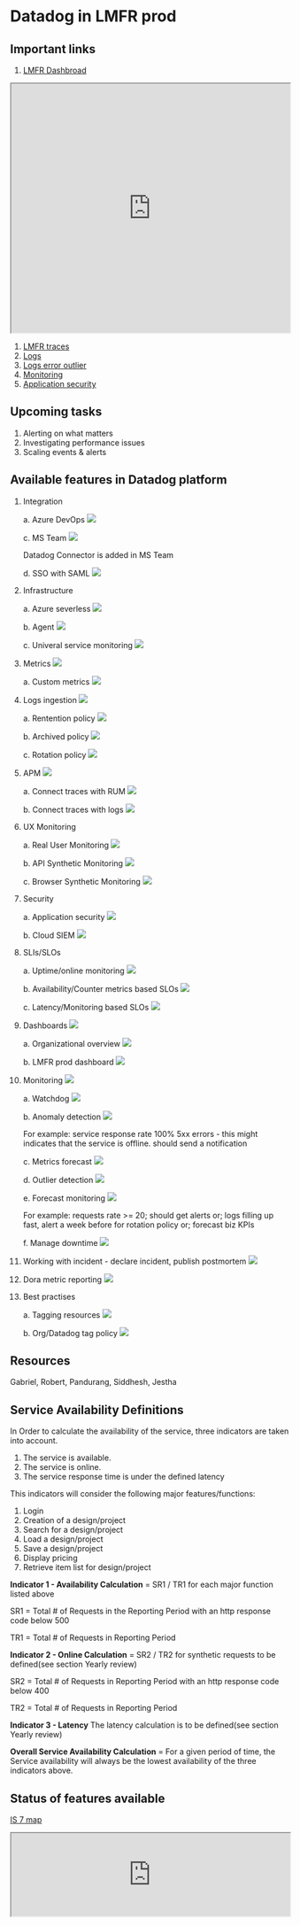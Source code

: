 # Datadog in LMFR prod

## Important links 

1. [LMFR Dashbroad](https://p.datadoghq.eu/sb/aee7596e-6682-11ee-a351-da7ad0900005-7a2d23d23a6dab9beb8fd8833e071f33)

<iframe width="100%" height="450" name="LMFR Dashboard" src="https://p.datadoghq.eu/sb/aee7596e-6682-11ee-a351-da7ad0900005-7a2d23d23a6dab9beb8fd8833e071f33"></iframe>

1. [LMFR traces](https://app.datadoghq.eu/apm/traces)
1. [Logs]()
1. [Logs error outlier](https://app.datadoghq.eu/watchdog/outlier/3bb742d3-8214-37bb-9110-9f2ad02474f9)
1. [Monitoring](https://app.datadoghq.eu/monitors/manage?q=env%3Aprod&order=desc)
1. [Application security](https://app.datadoghq.eu/security/appsec)

## Upcoming tasks

1. Alerting on what matters 
1. Investigating performance issues 
1. Scaling events & alerts 

## Available features in Datadog platform
1. Integration

    a. Azure DevOps ![](https://geps.dev/progress/100)

    c. MS Team ![](https://geps.dev/progress/100)

    Datadog Connector is added in MS Team

    d. SSO with SAML ![](https://geps.dev/progress/0)

1. Infrastructure

    a. Azure severless ![](https://geps.dev/progress/100)

    b. Agent ![](https://geps.dev/progress/100)

    c. Univeral service monitoring ![](https://geps.dev/progress/0)

1. Metrics ![](https://geps.dev/progress/100)

    a. Custom metrics ![](https://geps.dev/progress/0)

1. Logs ingestion ![](https://geps.dev/progress/100)

    a. Rentention policy ![](https://geps.dev/progress/0)
    
    b. Archived policy ![](https://geps.dev/progress/0)

    c. Rotation policy ![](https://geps.dev/progress/0)

1. APM ![](https://geps.dev/progress/100) 

    a. Connect traces with RUM ![](https://geps.dev/progress/0)

    b. Connect traces with logs ![](https://geps.dev/progress/100)

1. UX Monitoring 

    a. Real User Monitoring ![](https://geps.dev/progress/0)
    
    b. API Synthetic Monitoring ![](https://geps.dev/progress/30)
    
    c. Browser Synthetic Monitoring ![](https://geps.dev/progress/100) 

1. Security 
    
    a. Application security ![](https://geps.dev/progress/50)
    
    b. Cloud SIEM ![](https://geps.dev/progress/0)

1. SLIs/SLOs 

    a. Uptime/online monitoring ![](https://geps.dev/progress/50) 
    
    b. Availability/Counter metrics based SLOs ![](https://geps.dev/progress/70)
    
    c. Latency/Monitoring based SLOs ![](https://geps.dev/progress/100)

1. Dashboards ![](https://geps.dev/progress/100)

    a. Organizational overview ![](https://geps.dev/progress/0)

    b. LMFR prod dashboard ![](https://geps.dev/progress/100)

1. Monitoring ![](https://geps.dev/progress/100)

    a. Watchdog ![](https://geps.dev/progress/0)
    
    b. Anomaly detection ![](https://geps.dev/progress/100) 
    
    For example: 
    service response rate 100% 5xx errors - this might indicates that the service is offline.
    should send a notification
    
    c. Metrics forecast ![](https://geps.dev/progress/0)
    
    d. Outlier detection ![](https://geps.dev/progress/100)

    e. Forecast monitoring ![](https://geps.dev/progress/50) 
    
    For example: 
    requests rate >= 20; should get alerts 
    or; logs filling up fast, alert a week before for rotation policy 
    or; forecast biz KPIs

    f. Manage downtime ![](https://geps.dev/progress/0)

1. Working with incident - declare incident, publish postmortem ![](https://geps.dev/progress/0)

1. Dora metric reporting ![](https://geps.dev/progress/0)

1. Best practises

    a. Tagging resources ![](https://geps.dev/progress/100)

    b. Org/Datadog tag policy ![](https://geps.dev/progress/0)

## Resources

Gabriel, Robert, Pandurang, Siddhesh, Jestha

## Service Availability Definitions

In Order to calculate the availability of the service, three indicators are taken into account.

1. The service is available.
2. The service is online.
3. The service response time is under the defined latency

This indicators will consider the following major features/functions:

1. Login
2. Creation of a design/project
3. Search for a design/project
4. Load a design/project
5. Save a design/project
6. Display pricing
7. Retrieve item list for design/project

**Indicator 1 - Availability Calculation** = SR1 / TR1 for each major function listed above 

SR1 = Total # of Requests in the Reporting Period with an http response code below 500

TR1 = Total # of Requests in Reporting Period

**Indicator 2 - Online Calculation** = SR2 / TR2 for synthetic requests to be defined(see section Yearly review)

SR2 = Total # of Requests in Reporting Period with an http response code below 400

TR2 = Total # of Requests in Reporting Period

**Indicator 3 - Latency** The latency calculation is to be defined(see section Yearly review)

**Overall Service Availability Calculation** = For a given period of time, the Service availability will always be the lowest availability of the three indicators above.

## Status of features available 

[IS 7 map](https://cyncly-my.sharepoint.com/:x:/p/jestha_wangkheirakpam/EXf-lPd4HaBPurHrHs_KJ9EBwo0NWDM38lS-HkV2UT90JA?e=V9wYrC)

<iframe width="100%" height="150" name="status" src="https://cyncly-my.sharepoint.com/:x:/p/jestha_wangkheirakpam/EXf-lPd4HaBPurHrHs_KJ9EBwo0NWDM38lS-HkV2UT90JA?e=V9wYrC"></iframe>